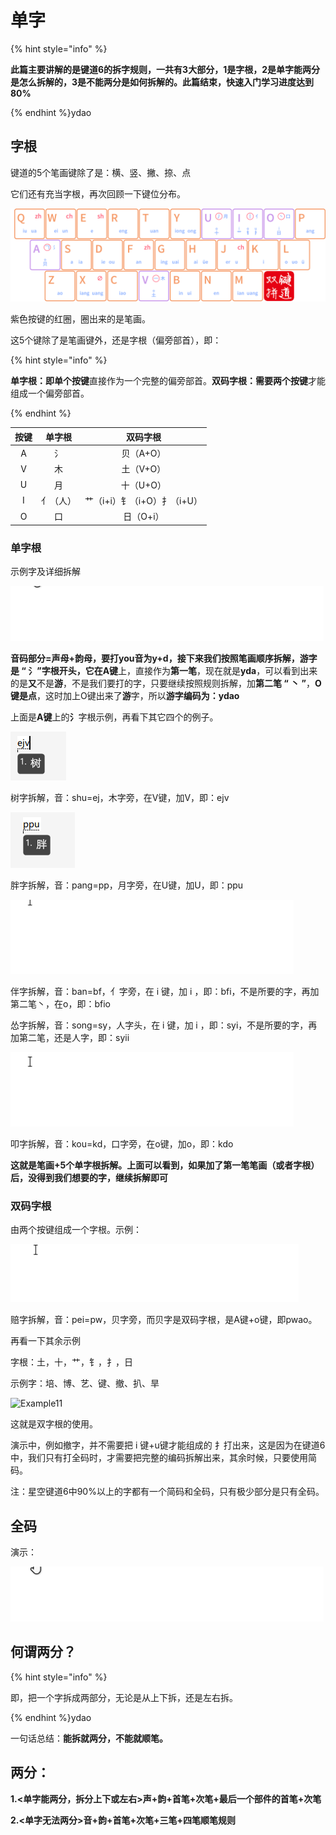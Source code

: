 # 单字



{% hint style="info" %}

**此篇主要讲解的是键道6的拆字规则，一共有3大部分，1是字根，2是单字能两分是怎么拆解的，3是不能两分是如何拆解的。此篇结束，快速入门学习进度达到80%**

{% endhint %}ydao

## 字根

键道的5个笔画键除了是：横、竖、撇、捺、点

它们还有充当字根，再次回顾一下键位分布。

![](../.gitbook/assets/xkjd-qwerty.png)

紫色按键的红圈，圈出来的是笔画。

这5个键除了是笔画键外，还是字根（偏旁部首），即：

{% hint style="info" %}

**单字根：**即**单个按键**直接作为一个完整的偏旁部首。**双码字根：**需要**两个按键**才能组成一个偏旁部首。

{% endhint %}

| 按键 |  单字根  |          双码字根           |
| :--: | :------: | :-------------------------: |
|  A   |    氵    |          贝（A+O）          |
|  V   |    木    |          土（V+O）          |
|  U   |    月    |          十（U+O）          |
|  I   | 亻（人） | 艹（i+i）钅（i+O）扌（i+U） |
|  O   |    口    |          日（O+i）          |

### 单字根

示例字及详细拆解

![](../.gitbook/assets/Example05.gif)



**音码部分=声母+韵母，要打you音为y+d，**接下来我们按照笔画顺序拆解，**游**字是 “ **氵**”字根开头，它在**A键**上，直接作为**第一笔**，现在就是**yda**，可以看到出来的是**又**不是**游**，不是我们要打的字，只要继续按照规则拆解，加**第二笔 “ 丶 ”**，**O键是点**，这时加上O键出来了**游**字，所以**游字编码为：ydao**

上面是**A键**上的**氵**字根示例，再看下其它四个的例子。

![](../.gitbook/assets/Example06.png)

树字拆解，音：shu=ej，木字旁，在V键，加V，即：ejv

![](../.gitbook/assets/Example07.png)

胖字拆解，音：pang=pp，月字旁，在U键，加U，即：ppu

![](../.gitbook/assets/Example08.gif)

伴字拆解，音：ban=bf，亻字旁，在 i 键，加 i ，即：bfi，不是所要的字，再加第二笔丶，在o，即：bfio

怂字拆解，音：song=sy，人字头，在 i 键，加 i ，即：syi，不是所要的字，再加第二笔，还是人字，即：syii

![](../.gitbook/assets/Example09.gif)

叩字拆解，音：kou=kd，口字旁，在o键，加o，即：kdo

**这就是笔画+5个单字根拆解。上面可以看到，如果加了第一笔笔画（或者字根）后，没得到我们想要的字，继续拆解即可**

### 双码字根

由两个按键组成一个字根。示例：

![](../.gitbook/assets/Example10.gif)

赔字拆解，音：pei=pw，贝字旁，而贝字是双码字根，是A键+o键，即pwao。

再看一下其余示例

字根：土，十，艹，钅，扌，日

示例字：培、博、艺、键、撤、扒、旱

![Example11](D:\GithubProject\xkjd6-rime\.gitbook\assets\Example11.gif)

这就是双字根的使用。

演示中，例如撤字，并不需要把 i 键+u键才能组成的 扌打出来，这是因为在键道6中，我们只有打全码时，才需要把完整的编码拆解出来，其余时候，只要使用简码。

注：星空键道6中90%以上的字都有一个简码和全码，只有极少部分是只有全码。



## 全码



演示：

![](../.gitbook/assets/Example03.gif)

## 何谓两分？

{% hint style="info" %}

即，把一个字拆成两部分，无论是从上下拆，还是左右拆。

{% endhint %}ydao

一句话总结：**能拆就两分，不能就顺笔。**

## 两分：

**1.<单字能两分，拆分上下或左右>声+韵+首笔+次笔+最后一个部件的首笔+次笔**

**2.<单字无法两分>音+韵+首笔+次笔+三笔+四笔顺笔规则**

#### 

